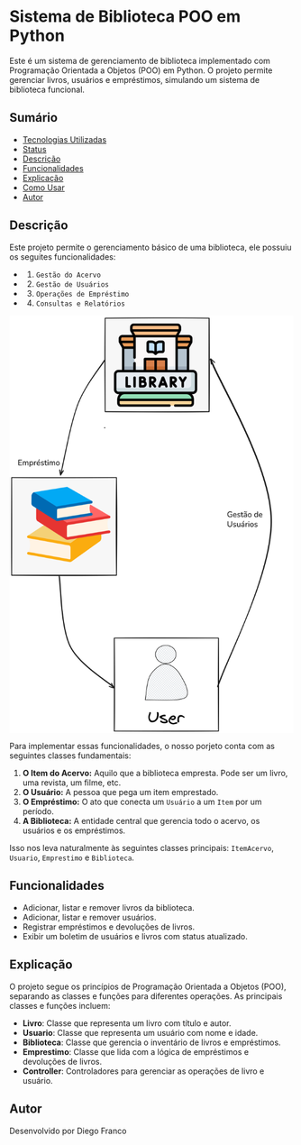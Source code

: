 # Sistema de Biblioteca POO em Python

Este é um sistema de gerenciamento de biblioteca implementado com Programação Orientada a Objetos (POO) em Python. O projeto permite gerenciar livros, usuários e empréstimos, simulando um sistema de biblioteca funcional.

## Sumário

- [Tecnologias Utilizadas](#tecnologias-utilizadas)
- [Status](#status)
- [Descrição](#descrição)
- [Funcionalidades](#funcionalidades)
- [Explicação](#explicação)
- [Como Usar](#como-usar)
- [Autor](#autor)


## Descrição

Este projeto permite o gerenciamento básico de uma biblioteca, ele possuiu os seguites funcionalidades: 

* 1. `Gestão do Acervo`

* 2. `Gestão de Usuários`

* 3. `Operações de Empréstimo`

* 4. `Consultas e Relatórios`

<div style="display: flex; justify-content: space-between; align-items: center; width: 100%;">
  <img src="images/image_one.png" alt="Logo" width="550"/>
</div>



Para implementar essas funcionalidades, o nosso porjeto conta com as seguintes classes fundamentais:

1.  **O Item do Acervo:** Aquilo que a biblioteca empresta. Pode ser um livro, uma revista, um filme, etc.
2.  **O Usuário:** A pessoa que pega um item emprestado.
3.  **O Empréstimo:** O ato que conecta um `Usuário` a um `Item` por um período.
4.  **A Biblioteca:** A entidade central que gerencia todo o acervo, os usuários e os empréstimos.

Isso nos leva naturalmente às seguintes classes principais: `ItemAcervo`, `Usuario`, `Emprestimo` e `Biblioteca`.





## Funcionalidades

- Adicionar, listar e remover livros da biblioteca.
- Adicionar, listar e remover usuários.
- Registrar empréstimos e devoluções de livros.
- Exibir um boletim de usuários e livros com status atualizado.

## Explicação

O projeto segue os princípios de Programação Orientada a Objetos (POO), separando as classes e funções para diferentes operações. As principais classes e funções incluem:

- **Livro**: Classe que representa um livro com título e autor.
- **Usuario**: Classe que representa um usuário com nome e idade.
- **Biblioteca**: Classe que gerencia o inventário de livros e empréstimos.
- **Emprestimo**: Classe que lida com a lógica de empréstimos e devoluções de livros.
- **Controller**: Controladores para gerenciar as operações de livro e usuário.


## Autor

Desenvolvido por Diego Franco
